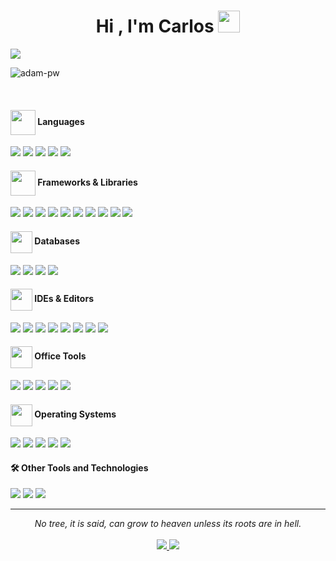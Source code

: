 <h1 align="center">Hi , I'm Carlos <img src="https://media.giphy.com/media/hvRJCLFzcasrR4ia7z/giphy.gif" width="35"></h1>

<a href="https://github.com/DenverCoder1/readme-typing-svg">
  <img src="https://readme-typing-svg.herokuapp.com?font=Fira+Code&color=00F7FF&size=24&center=true&vCenter=true&width=1500&height=120&lines=Estudiante+y+autodidacta+apasionado+por+la+tecnología;Actualmente+usando+Java,+JavaFX,+Spring+Boot,+SQL,+HTML,+CSS,+JavaScript,+React,+PHP,+Laravel,+...;Aprendiendo+cada+día;Y+con+ganas+de+seguir+aprendiendo+y+creciendo">
</a>
<p><img align="center" src="https://github.com/Adam-pw/Adam-pw/blob/main/animation_500_kxa883sd.gif" alt="adam-pw" /></p>
</br>

<h4> 
  <!--<img src="https://media2.giphy.com/media/QssGEmpkyEOhBCb7e1/giphy.gif?cid=ecf05e47a0n3gi1bfqntqmob8g9aid1oyj2wr3ds3mg700bl&rid=giphy.gif" width ="35">-->
  <img src="https://img.icons8.com/ios-filled/50/source-code.png" width="40" style="vertical-align: middle;">
  <b>  Languages</b> </h4>
<span> 
  <img src="https://img.shields.io/badge/HTML5-E34F26?style=for-the-badge&logo=html5&logoColor=white">
  <img src="https://img.shields.io/badge/CSS3-1572B6?style=for-the-badge&logo=css3&logoColor=white">
  <img src="https://img.shields.io/badge/JavaScript-F7DF1E?style=for-the-badge&logo=javascript&logoColor=black">
  <img src="https://img.shields.io/badge/Java-ED8B00?style=for-the-badge&logo=java&logoColor=white">
  <img src="https://img.shields.io/badge/PHP-777BB4?style=for-the-badge&logo=php&logoColor=white">
</span>

<h4>
  <img src="https://img.icons8.com/ios-filled/50/module.png" width="40" style="vertical-align: middle;">
  <b> Frameworks & Libraries </b>
</h4>

<span>
  <img src="https://img.shields.io/badge/Bootstrap-563D7C?style=for-the-badge&logo=bootstrap&logoColor=white">
  <img src="https://img.shields.io/badge/Spring_Boot-6DB33F?style=for-the-badge&logo=springboot&logoColor=white">
  <img src="https://img.shields.io/badge/Laravel-FF2D20?style=for-the-badge&logo=laravel&logoColor=white">
  <img src="https://img.shields.io/badge/React-61DAFB?style=for-the-badge&logo=react&logoColor=black">
  <img src="https://img.shields.io/badge/SASS-CC6699?style=for-the-badge&logo=sass&logoColor=white">
  <img src="https://img.shields.io/badge/JavaFX-26A69A?style=for-the-badge&logo=openjdk&logoColor=white">
  <img src="https://img.shields.io/badge/Hibernate-59666C?style=for-the-badge&logo=hibernate&logoColor=white">
  <img src="https://img.shields.io/badge/JPA_Data-007396?style=for-the-badge&logo=java&logoColor=white">
  <img src="https://img.shields.io/badge/JWT-000000?style=for-the-badge&logo=json&logoColor=white">
  <img src="https://img.shields.io/badge/Spring_Security-6DB33F?style=for-the-badge&logo=spring&logoColor=white">
</span>

<h4>
   <img src="https://img.icons8.com/ios-filled/50/database.png" width="35" style="vertical-align: middle;">
  <b> Databases </b>
</h4>

<span>
  <img src="https://img.shields.io/badge/SQL-003B57?style=for-the-badge&logo=mysql&logoColor=white">
  <img src="https://img.shields.io/badge/PostgreSQL-4169E1?style=for-the-badge&logo=postgresql&logoColor=white">
  <img src="https://img.shields.io/badge/Oracle-F80000?style=for-the-badge&logo=oracle&logoColor=white">
  <img src="https://img.shields.io/badge/Firebase-FFCA28?style=for-the-badge&logo=firebase&logoColor=black">
</span>

<h4>
  <img src="https://img.icons8.com/ios-filled/50/developer.png" width="35" style="vertical-align: middle;">
  <b> IDEs & Editors </b>
</h4>

<span>
  <img src="https://img.shields.io/badge/Visual_Studio_Code-0078D4?style=for-the-badge&logo=visual%20studio%20code&logoColor=white">
  <img src="https://img.shields.io/badge/NetBeans-1B6AC6?style=for-the-badge&logo=apache-netbeans-ide&logoColor=white">
  <img src="https://img.shields.io/badge/IntelliJ_IDEA-000000?style=for-the-badge&logo=intellijidea&logoColor=white">
  <img src="https://img.shields.io/badge/Android_Studio-3DDC84?style=for-the-badge&logo=android-studio&logoColor=white">
  <img src="https://img.shields.io/badge/Eclipse-2C2255?style=for-the-badge&logo=eclipseide&logoColor=white">
  <img src="https://img.shields.io/badge/Spring_Tool_Suite-6DB33F?style=for-the-badge&logo=spring&logoColor=white">
  <img src="https://img.shields.io/badge/Atom-66595C?style=for-the-badge&logo=atom&logoColor=white">
  <img src="https://img.shields.io/badge/Notepad++-90E59A?style=for-the-badge&logo=notepadplusplus&logoColor=black">
</span>

<h4>
  <img src="https://img.icons8.com/ios-filled/50/document.png" width="35" style="vertical-align: middle;">
  <b> Office Tools </b>
</h4>

<span>
  <img src="https://img.shields.io/badge/Microsoft_Excel-217346?style=for-the-badge&logo=microsoft-excel&logoColor=white">
  <img src="https://img.shields.io/badge/Microsoft_Word-2B579A?style=for-the-badge&logo=microsoft-word&logoColor=white">
  <img src="https://img.shields.io/badge/Microsoft_Access-A4373A?style=for-the-badge&logo=microsoft-access&logoColor=white">
  <img src="https://img.shields.io/badge/LibreOffice-18A303?style=for-the-badge&logo=libreoffice&logoColor=white">
  <img src="https://img.shields.io/badge/Microsoft_PowerPoint-B7472A?style=for-the-badge&logo=microsoft-powerpoint&logoColor=white">
</span>

<h4>
  <img src="https://img.icons8.com/ios-filled/50/monitor.png" width="35" style="vertical-align: middle;">
  <b> Operating Systems </b>
</h4>

<span>
  <img src="https://img.shields.io/badge/Android-3DDC84?style=for-the-badge&logo=android&logoColor=white">
  <img src="https://img.shields.io/badge/Chrome_OS-4285F4?style=for-the-badge&logo=googlechrome&logoColor=white">
  <img src="https://img.shields.io/badge/Lubuntu-0068C8?style=for-the-badge&logo=lubuntu&logoColor=white">
  <img src="https://img.shields.io/badge/Ubuntu-E95420?style=for-the-badge&logo=ubuntu&logoColor=white">
  <img src="https://img.shields.io/badge/Windows_11-0078D6?style=for-the-badge&logo=windows11&logoColor=white">
</span>

<h4> 🛠️ Other Tools and Technologies </h4>
<span>
  <img src="https://img.shields.io/badge/Git-F05032?style=for-the-badge&logo=git&logoColor=white">
  <img src="https://img.shields.io/badge/Xampp-F37623?style=for-the-badge&logo=xampp&logoColor=white">
  <img src="https://img.shields.io/badge/Figma-F24E1E?style=for-the-badge&logo=figma&logoColor=white">
</span>

<hr>
<p align="center">
   <i>No tree, it is said, can grow to heaven unless its roots are in hell.</i>
   <br><br>
   <a target="_blank" href="https://www.linkedin.com/in/carlos-engui-garcia-ba0301332/">
     <img src="https://img.shields.io/badge/-LinkedIn-0077B5?style=for-the-badge&logo=Linkedin&logoColor=white">
   </a>
   <a target="_blank" href="mailto:carlosengui10@gmail.com">
     <img src="https://img.shields.io/badge/-Gmail-D14836?style=for-the-badge&logo=Gmail&logoColor=white">
   </a>
</p>


<!--
**enguidev/enguidev** is a ✨ _special_ ✨ repository because its `README.md` (this file) appears on your GitHub profile.

Here are some ideas to get you started:

- 🔭 I’m currently working on ...
- 🌱 I’m currently learning ...
- 👯 I’m looking to collaborate on ...
- 🤔 I’m looking for help with ...
- 💬 Ask me about ...
- 📫 How to reach me: ...
- 😄 Pronouns: ...
- ⚡ Fun fact: ...
-->
